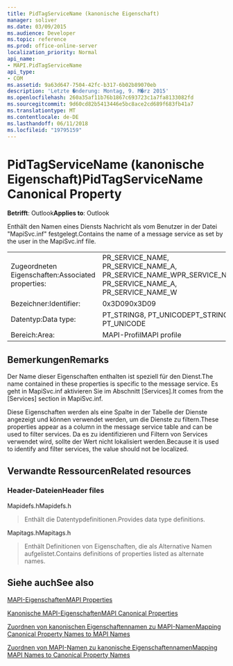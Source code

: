 ```yaml
---
title: PidTagServiceName (kanonische Eigenschaft)
manager: soliver
ms.date: 03/09/2015
ms.audience: Developer
ms.topic: reference
ms.prod: office-online-server
localization_priority: Normal
api_name:
- MAPI.PidTagServiceName
api_type:
- COM
ms.assetid: 9a63d647-7504-42fc-b317-6b02b89070eb
description: 'Letzte �nderung: Montag, 9. M�rz 2015'
ms.openlocfilehash: 260a35af11b76b1867c693723c1a7fa8133082fd
ms.sourcegitcommit: 9d60cd82b5413446e5bc8ace2cd689f683fb41a7
ms.translationtype: MT
ms.contentlocale: de-DE
ms.lasthandoff: 06/11/2018
ms.locfileid: "19795159"
---
```

# <a name="pidtagservicename-canonical-property"></a><span data-ttu-id="48703-103">PidTagServiceName (kanonische Eigenschaft)</span><span class="sxs-lookup"><span data-stu-id="48703-103">PidTagServiceName Canonical Property</span></span>

  
  
<span data-ttu-id="48703-104">**Betrifft**: Outlook</span><span class="sxs-lookup"><span data-stu-id="48703-104">**Applies to**: Outlook</span></span> 
  
<span data-ttu-id="48703-105">Enthält den Namen eines Diensts Nachricht als vom Benutzer in der Datei "MapiSvc.inf" festgelegt.</span><span class="sxs-lookup"><span data-stu-id="48703-105">Contains the name of a message service as set by the user in the MapiSvc.inf file.</span></span>
  
|||
|:-----|:-----|
|<span data-ttu-id="48703-106">Zugeordneten Eigenschaften:</span><span class="sxs-lookup"><span data-stu-id="48703-106">Associated properties:</span></span>  <br/> |<span data-ttu-id="48703-107">PR_SERVICE_NAME, PR_SERVICE_NAME_A, PR_SERVICE_NAME_W</span><span class="sxs-lookup"><span data-stu-id="48703-107">PR_SERVICE_NAME, PR_SERVICE_NAME_A, PR_SERVICE_NAME_W</span></span>  <br/> |
|<span data-ttu-id="48703-108">Bezeichner:</span><span class="sxs-lookup"><span data-stu-id="48703-108">Identifier:</span></span>  <br/> |<span data-ttu-id="48703-109">0x3D09</span><span class="sxs-lookup"><span data-stu-id="48703-109">0x3D09</span></span>  <br/> |
|<span data-ttu-id="48703-110">Datentyp:</span><span class="sxs-lookup"><span data-stu-id="48703-110">Data type:</span></span>  <br/> |<span data-ttu-id="48703-111">PT_STRING8, PT_UNICODE</span><span class="sxs-lookup"><span data-stu-id="48703-111">PT_STRING8, PT_UNICODE</span></span>  <br/> |
|<span data-ttu-id="48703-112">Bereich:</span><span class="sxs-lookup"><span data-stu-id="48703-112">Area:</span></span>  <br/> |<span data-ttu-id="48703-113">MAPI-Profil</span><span class="sxs-lookup"><span data-stu-id="48703-113">MAPI profile</span></span>  <br/> |
   
## <a name="remarks"></a><span data-ttu-id="48703-114">Bemerkungen</span><span class="sxs-lookup"><span data-stu-id="48703-114">Remarks</span></span>

<span data-ttu-id="48703-115">Der Name dieser Eigenschaften enthalten ist speziell für den Dienst.</span><span class="sxs-lookup"><span data-stu-id="48703-115">The name contained in these properties is specific to the message service.</span></span> <span data-ttu-id="48703-116">Es geht in MapiSvc.inf aktivieren Sie im Abschnitt [Services].</span><span class="sxs-lookup"><span data-stu-id="48703-116">It comes from the [Services] section in MapiSvc.inf.</span></span>
  
<span data-ttu-id="48703-117">Diese Eigenschaften werden als eine Spalte in der Tabelle der Dienste angezeigt und können verwendet werden, um die Dienste zu filtern.</span><span class="sxs-lookup"><span data-stu-id="48703-117">These properties appear as a column in the message service table and can be used to filter services.</span></span> <span data-ttu-id="48703-118">Da es zu identifizieren und Filtern von Services verwendet wird, sollte der Wert nicht lokalisiert werden.</span><span class="sxs-lookup"><span data-stu-id="48703-118">Because it is used to identify and filter services, the value should not be localized.</span></span>
  
## <a name="related-resources"></a><span data-ttu-id="48703-119">Verwandte Ressourcen</span><span class="sxs-lookup"><span data-stu-id="48703-119">Related resources</span></span>

### <a name="header-files"></a><span data-ttu-id="48703-120">Header-Dateien</span><span class="sxs-lookup"><span data-stu-id="48703-120">Header files</span></span>

<span data-ttu-id="48703-121">Mapidefs.h</span><span class="sxs-lookup"><span data-stu-id="48703-121">Mapidefs.h</span></span>
  
> <span data-ttu-id="48703-122">Enthält die Datentypdefinitionen.</span><span class="sxs-lookup"><span data-stu-id="48703-122">Provides data type definitions.</span></span>
    
<span data-ttu-id="48703-123">Mapitags.h</span><span class="sxs-lookup"><span data-stu-id="48703-123">Mapitags.h</span></span>
  
> <span data-ttu-id="48703-124">Enthält Definitionen von Eigenschaften, die als Alternative Namen aufgelistet.</span><span class="sxs-lookup"><span data-stu-id="48703-124">Contains definitions of properties listed as alternate names.</span></span>
    
## <a name="see-also"></a><span data-ttu-id="48703-125">Siehe auch</span><span class="sxs-lookup"><span data-stu-id="48703-125">See also</span></span>



[<span data-ttu-id="48703-126">MAPI-Eigenschaften</span><span class="sxs-lookup"><span data-stu-id="48703-126">MAPI Properties</span></span>](mapi-properties.md)
  
[<span data-ttu-id="48703-127">Kanonische MAPI-Eigenschaften</span><span class="sxs-lookup"><span data-stu-id="48703-127">MAPI Canonical Properties</span></span>](mapi-canonical-properties.md)
  
[<span data-ttu-id="48703-128">Zuordnen von kanonischen Eigenschaftennamen zu MAPI-Namen</span><span class="sxs-lookup"><span data-stu-id="48703-128">Mapping Canonical Property Names to MAPI Names</span></span>](mapping-canonical-property-names-to-mapi-names.md)
  
[<span data-ttu-id="48703-129">Zuordnen von MAPI-Namen zu kanonische Eigenschaftennamen</span><span class="sxs-lookup"><span data-stu-id="48703-129">Mapping MAPI Names to Canonical Property Names</span></span>](mapping-mapi-names-to-canonical-property-names.md)

